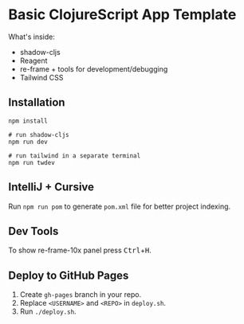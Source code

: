 # Basic ClojureScript App Template
What's inside:

- shadow-cljs
- Reagent
- re-frame + tools for development/debugging
- Tailwind CSS

## Installation
```shell
npm install

# run shadow-cljs
npm run dev

# run tailwind in a separate terminal
npm run twdev
```

## IntelliJ + Cursive
Run `npm run pom` to generate `pom.xml` file for better project indexing.

## Dev Tools
To show re-frame-10x panel press <kbd>Ctrl</kbd>+<kbd>H</kbd>.

## Deploy to GitHub Pages
1. Create `gh-pages` branch in your repo.
2. Replace `<USERNAME>` and `<REPO>` in `deploy.sh`.
3. Run `./deploy.sh`.
